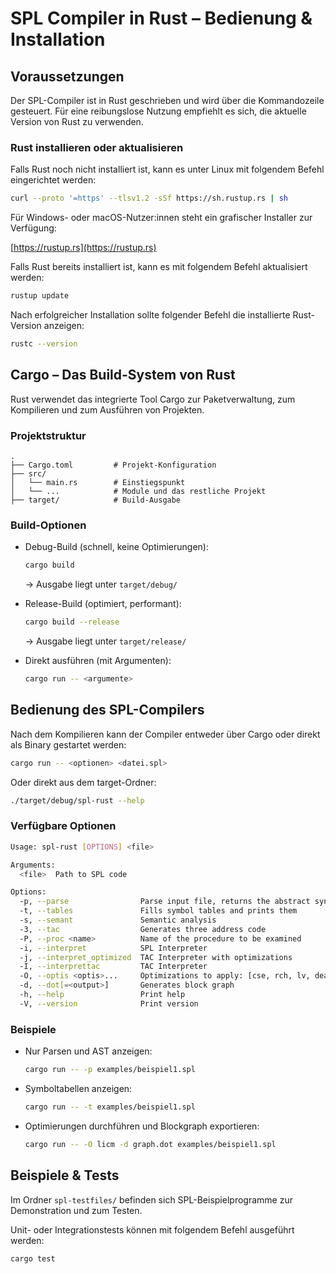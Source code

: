 # SPL Compiler in Rust – Bedienung & Installation

## Voraussetzungen

Der SPL-Compiler ist in Rust geschrieben und wird
über die Kommandozeile gesteuert. Für eine reibungslose
Nutzung empfiehlt es sich, die aktuelle Version von Rust zu verwenden.

### Rust installieren oder aktualisieren

Falls Rust noch nicht installiert ist,
kann es unter Linux mit folgendem Befehl eingerichtet werden:

```bash
curl --proto '=https' --tlsv1.2 -sSf https://sh.rustup.rs | sh
```

Für Windows- oder macOS-Nutzer\:innen steht ein grafischer Installer zur Verfügung:

[https://rustup.rs](https://rustup.rs)

Falls Rust bereits installiert ist, kann es mit folgendem Befehl aktualisiert werden:

```bash
rustup update
```

Nach erfolgreicher Installation sollte folgender Befehl
die installierte Rust-Version anzeigen:

```bash
rustc --version
```

## Cargo – Das Build-System von Rust

Rust verwendet das integrierte Tool Cargo zur Paketverwaltung,
zum Kompilieren und zum Ausführen von Projekten.

### Projektstruktur

```text
.
├── Cargo.toml         # Projekt-Konfiguration
├── src/
│   └── main.rs        # Einstiegspunkt
│   └── ...            # Module und das restliche Projekt
├── target/            # Build-Ausgabe
```

### Build-Optionen

* Debug-Build (schnell, keine Optimierungen):

  ```bash
  cargo build
  ```

  → Ausgabe liegt unter `target/debug/`

* Release-Build (optimiert, performant):

  ```bash
  cargo build --release
  ```

  → Ausgabe liegt unter `target/release/`

* Direkt ausführen (mit Argumenten):

  ```bash
  cargo run -- <argumente>
  ```

## Bedienung des SPL-Compilers

Nach dem Kompilieren kann der Compiler entweder über
Cargo oder direkt als Binary gestartet werden:

```bash
cargo run -- <optionen> <datei.spl>
```

Oder direkt aus dem target-Ordner:

```bash
./target/debug/spl-rust --help
```

### Verfügbare Optionen

```bash
Usage: spl-rust [OPTIONS] <file>

Arguments:
  <file>  Path to SPL code

Options:
  -p, --parse                Parse input file, returns the abstract syntax tree
  -t, --tables               Fills symbol tables and prints them
  -s, --semant               Semantic analysis
  -3, --tac                  Generates three address code
  -P, --proc <name>          Name of the procedure to be examined
  -i, --interpret            SPL Interpreter
  -j, --interpret_optimized  TAC Interpreter with optimizations
  -I, --interprettac         TAC Interpreter
  -O, --optis <optis>...     Optimizations to apply: [cse, rch, lv, dead, gcp, scc, licm]
  -d, --dot[=<output>]       Generates block graph
  -h, --help                 Print help
  -V, --version              Print version

```

### Beispiele

* Nur Parsen und AST anzeigen:

  ```bash
  cargo run -- -p examples/beispiel1.spl
  ```

* Symboltabellen anzeigen:

  ```bash
  cargo run -- -t examples/beispiel1.spl
  ```

* Optimierungen durchführen und Blockgraph exportieren:

  ```bash
  cargo run -- -O licm -d graph.dot examples/beispiel1.spl
  ```

## Beispiele & Tests

Im Ordner `spl-testfiles/` befinden sich
SPL-Beispielprogramme zur Demonstration und zum Testen.

Unit- oder Integrationstests können mit folgendem Befehl ausgeführt werden:

```bash
cargo test
```

